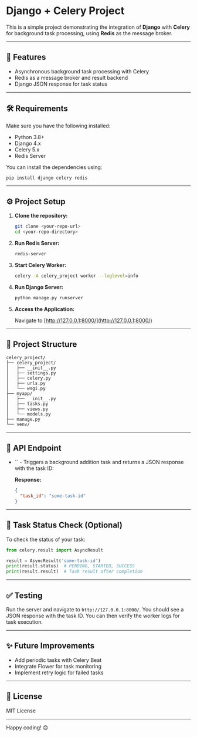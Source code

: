 # Django + Celery Project

This is a simple project demonstrating the integration of **Django** with **Celery** for background task processing, using **Redis** as the message broker.

---

## 🚀 **Features**

* Asynchronous background task processing with Celery
* Redis as a message broker and result backend
* Django JSON response for task status

---

## 🛠️ **Requirements**

Make sure you have the following installed:

* Python 3.8+
* Django 4.x
* Celery 5.x
* Redis Server

You can install the dependencies using:

```bash
pip install django celery redis
```

---

## ⚙️ **Project Setup**

1. **Clone the repository:**

   ```bash
   git clone <your-repo-url>
   cd <your-repo-directory>
   ```

2. **Run Redis Server:**

   ```bash
   redis-server
   ```

3. **Start Celery Worker:**

   ```bash
   celery -A celery_project worker --loglevel=info
   ```

4. **Run Django Server:**

   ```bash
   python manage.py runserver
   ```

5. **Access the Application:**

   Navigate to [http://127.0.0.1:8000/](http://127.0.0.1:8000/)

---

## 📂 **Project Structure**

```plaintext
celery_project/
├── celery_project/
│   ├── __init__.py
│   ├── settings.py
│   ├── celery.py
│   ├── urls.py
│   └── wsgi.py
├── myapp/
│   ├── __init__.py
│   ├── tasks.py
│   ├── views.py
│   └── models.py
├── manage.py
└── venv/
```

---

## 📌 **API Endpoint**

* \`\` - Triggers a background addition task and returns a JSON response with the task ID:

  **Response:**

  ```json
  {
    "task_id": "some-task-id"
  }
  ```

---

## 🔎 **Task Status Check (Optional)**

To check the status of your task:

```python
from celery.result import AsyncResult

result = AsyncResult('some-task-id')
print(result.status)  # PENDING, STARTED, SUCCESS
print(result.result)  # Task result after completion
```

---

## ✅ **Testing**

Run the server and navigate to `http://127.0.0.1:8000/`. You should see a JSON response with the task ID. You can then verify the worker logs for task execution.

---

## ✨ **Future Improvements**

* Add periodic tasks with Celery Beat
* Integrate Flower for task monitoring
* Implement retry logic for failed tasks

---

## 📜 **License**

MIT License

---

Happy coding! 😊
